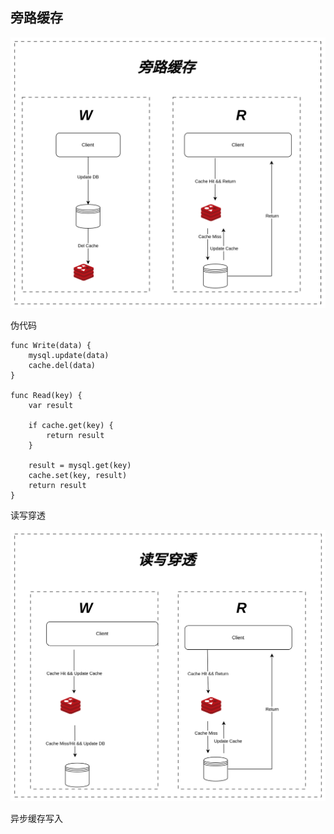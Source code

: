 

## 旁路缓存

![旁路缓存](../../docs/cache-旁路缓存.svg)

伪代码

```
func Write(data) {
    mysql.update(data)
    cache.del(data)
}

func Read(key) {
    var result
    
    if cache.get(key) {
        return result
    }
    
    result = mysql.get(key)
    cache.set(key, result)
    return result
}
```

读写穿透

![读写穿透](../../docs/cache-读写穿透.svg)

异步缓存写入
